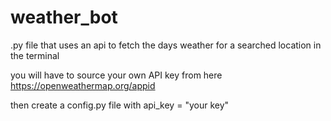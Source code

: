 # weather_bot

.py file that uses an api to fetch the days weather for a searched location in the terminal

you will have to source your own API key from here https://openweathermap.org/appid

then create a config.py file with api_key = "your key"
